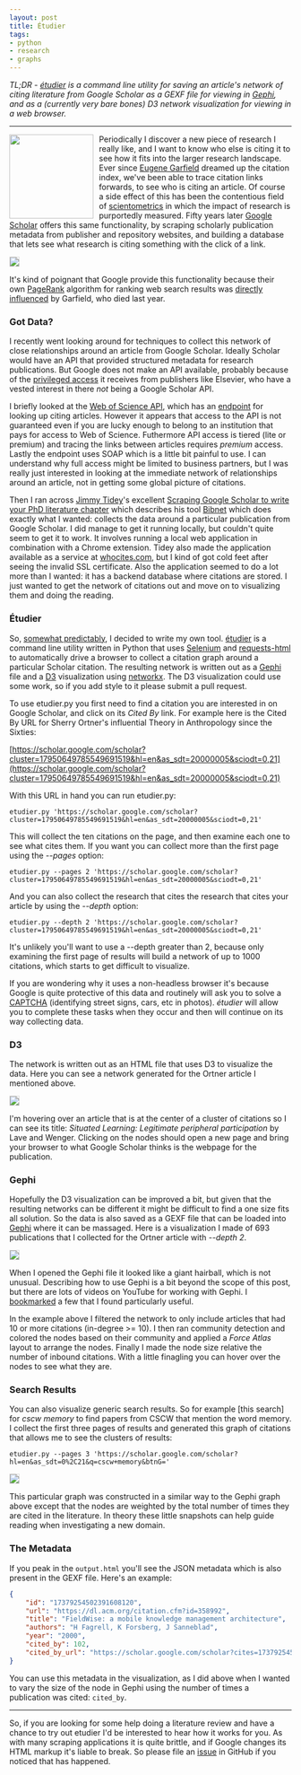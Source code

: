 ```yaml
---
layout: post
title: Étudier
tags:
- python
- research
- graphs
---
```



*TL;DR - [étudier] is a command line utility for saving an article's network of
citing literature from Google Scholar as a GEXF file for viewing in [Gephi], and
as a (currently very bare bones) D3 network visualization for viewing in a web
browser.*

---

<img style="float: left; width: 150px; margin-right: 10px;" class="img-responsive" src="/images/scholar-gephi.png">

Periodically I discover a new piece of research I really like, and I want to
know who else is citing it to see how it fits into the larger research
landscape. Ever since [Eugene Garfield] dreamed up the citation index, we've
been able to trace citation links forwards, to see who is citing an article. Of
course a side effect of this has been the contentious field of [scientometrics]
in which the impact of research is purportedly measured. Fifty years later
[Google Scholar] offers this same functionality, by scraping scholarly
publication metadata from publisher and repository websites, and building a
database that lets see what research is citing something with the click of a
link.

<img style="border: thin solid #ddd;" class="img-responsive" src="/images/scholar-cited.png">

It's kind of poignant that Google provide this functionality because their own
[PageRank] algorithm for ranking web search results was [directly influenced] by
Garfield, who died last year.

### Got Data?

I recently went looking around for techniques to collect this network of close
relationships around an article from Google Scholar. Ideally Scholar would have
an API that provided structured metadata for research publications. But Google
does not make an API available, probably because of the [privileged access] it
receives from publishers like Elsevier, who have a vested interest in there
*not* being a Google Scholar API.

I briefly looked at the [Web of Science API], which has an [endpoint] for
looking up citing articles. However it appears that access to the API is not
guaranteed even if you are lucky enough to belong to an institution that pays
for access to Web of Science. Futhermore API access is tiered (lite or premium)
and tracing the links between articles requires *premium* access. Lastly the
endpoint uses SOAP which is a little bit painful to use. I can understand why
full access might be limited to business partners, but I was really just
interested in looking at the immediate network of relationships around an
article, not in getting some global picture of citations.

Then I ran across [Jimmy Tidey]'s excellent [Scraping Google Scholar to write
your PhD literature
chapter](https://mystudentvoices.com/scraping-google-scholar-to-write-your-phd-literature-chapter-2ea35f8f4fa1)
which describes his tool
[Bibnet](https://github.com/jimmytidey/bibnet-google-scholar-scraper) which does
exactly what I wanted: collects the data around a particular publication from
Google Scholar. I did manage to get it running locally, but couldn't quite seem
to get it to work. It involves running a local web application in combination
with a Chrome extension. Tidey also made the application available as a service
at [whocites.com](https://whocites.com), but I kind of got cold feet after
seeing the invalid SSL certificate. Also the application seemed to do a lot more
than I wanted: it has a backend database where citations are stored. I just
wanted to get the network of citations out and move on to visualizing them and
doing the reading.

### Étudier

So, [somewhat predictably], I decided to write my own tool. [étudier] is a
command line utility written in Python that uses [Selenium] and [requests-html]
to automatically drive a browser to collect a citation graph around a particular
Scholar citation. The resulting network is written out as a [Gephi] file and a
[D3] visualization using [networkx]. The D3 visualization could use some
work, so if you add style to it please submit a pull request.

To use etudier.py you first need to find a citation you are interested in on
Google Scholar, and click on its *Cited By* link. For example here is the Cited
By URL for Sherry Ortner's influential Theory in Anthropology since the Sixties:

[https://scholar.google.com/scholar?cluster=17950649785549691519&hl=en&as_sdt=20000005&sciodt=0,21](https://scholar.google.com/scholar?cluster=17950649785549691519&hl=en&as_sdt=20000005&sciodt=0,21)

With this URL in hand you can run etudier.py:

    etudier.py 'https://scholar.google.com/scholar?cluster=17950649785549691519&hl=en&as_sdt=20000005&sciodt=0,21'

This will collect the ten citations on the page, and then examine each one to
see what cites them. If you want you can collect more than the first page using
the *--pages* option:

    etudier.py --pages 2 'https://scholar.google.com/scholar?cluster=17950649785549691519&hl=en&as_sdt=20000005&sciodt=0,21'

And you can also collect the research that cites the research that cites your 
article by using the *--depth* option:

    etudier.py --depth 2 'https://scholar.google.com/scholar?cluster=17950649785549691519&hl=en&as_sdt=20000005&sciodt=0,21'

It's unlikely you'll want to use a --depth greater than 2, because only
examining the first page of results will build a network of up to 1000 citations, which starts to get difficult to visualize.

If you are wondering why it uses a non-headless browser it's because Google is
quite protective of this data and routinely will ask you to solve a [CAPTCHA]
(identifying street signs, cars, etc in photos).  *étudier* will allow you to
complete these tasks when they occur and then will continue on its way
collecting data.

### D3

The network is written out as an HTML file that uses D3 to visualize the data.
Here you can see a network generated for the Ortner article I mentioned above.

<img style="border: thin solid #ddd;" class="img-responsive"
src="/images/scholar-d3.png">

I'm hovering over an article that is at the center of a cluster of citations so
I can see its title: *Situated Learning: Legitimate peripheral participation* by
Lave and Wenger. Clicking on the nodes should open a new page and bring your
browser to what Google Scholar thinks is the webpage for the publication.

### Gephi

Hopefully the D3 visualization can be improved a bit, but given that the
resulting networks can be different it might be difficult to find a one size
fits all solution. So the data is also saved as a GEXF file that can be loaded
into [Gephi] where it can be massaged. Here is a visualization I made of 693
publications that I collected for the Ortner article with *--depth 2*.

<img style="border: thin solid #ddd;" class="img-responsive"
src="/images/scholar-gephi.png">

When I opened the Gephi file it looked like a giant hairball, which is not
unusual.  Describing how to use Gephi is a bit beyond the scope of this post,
but there are lots of videos on YouTube for working with Gephi. I [bookmarked] a
few that I found particularly useful.

In the example above I filtered the network to only include articles that had 10
or more citations (in-degree >= 10). I then ran community detection and colored
the nodes based on their community and applied a *Force Atlas* layout to arrange
the nodes. Finally I made the node size relative the number of inbound
citations.  With a little finagling you can hover over the nodes to see what
they are.

### Search Results

You can also visualize generic search results. So for example [this search] for
*cscw memory* to find papers from CSCW that mention the word memory. I collect
the first three pages of results and generated this graph of citations that
allows me to see the clusters of results:

    etudier.py --pages 3 'https://scholar.google.com/scholar?hl=en&as_sdt=0%2C21&q=cscw+memory&btnG='

<img style="border: thin solid #ddd;" class="img-responsive" src="/images/scholar-search-gephi.png">

This particular graph was constructed in a similar way to the Gephi graph above
except that the nodes are weighted by the total number of times they are cited
in the literature. In theory these little snapshots can help guide reading when
investigating a new domain.

### The Metadata

If you peak in the `output.html` you'll see the JSON metadata which is also
present in the GEXF file. Here's an example:

```json
{
	"id": "17379254502391608120",
	"url": "https://dl.acm.org/citation.cfm?id=358992",
	"title": "FieldWise: a mobile knowledge management architecture",
	"authors": "H Fagrell, K Forsberg, J Sanneblad",
	"year": "2000",
	"cited_by": 102,
	"cited_by_url": "https://scholar.google.com/scholar?cites=17379254502391608120&as_sdt=20000005&sciodt=0,21&hl=en"
}
```

You can use this metadata in the visualization, as I did above when I wanted to vary the size of the node in Gephi using the number of times a publication was cited: `cited_by`.

---

So, if you are looking for some help doing a literature review and have a chance
to try out etudier I'd be interested to hear how it works for you. As with many
scraping applications it is quite brittle, and if Google changes its HTML markup
it's liable to break. So please file an [issue] in GitHub if you noticed that
has happened.

[Theory in Anthropology since the Sixties]: https://scholar.google.com/scholar?hl=en&as_sdt=20000005&sciodt=0,21&cites=17950649785549691519&scipsc=
[Google Scholar]: https://scholar.google.com
[Selenium]: https://docs.seleniumhq.org/
[requests-html]: http://html.python-requests.org/
[privileged access]: https://www.quora.com/Are-there-technological-or-logistical-challenges-that-explain-why-Google-does-not-have-an-official-API-for-Google-Scholar
[Gephi]: https://gephi.org/
[networkx]: https://networkx.github.io/
[D3]: https://d3js.org/
[Python 3]: https://www.python.org/downloads/
[ChromeDriver]: https://sites.google.com/a/chromium.org/chromedriver/
[Eugene Garfield]: https://en.wikipedia.org/wiki/Eugene_Garfield
[directly influenced]: https://hyp.is/BE_AKCsOEei8sFefEAGR2Q/ilpubs.stanford.edu:8090/422/1/1999-66.pdf
[Google Scholar]: https://scholar.google.com
[scientometrics]: https://en.wikipedia.org/wiki/Scientometrics
[Jimmy Tidey]: https://twitter.com/Jimmytidey
[Web of Science API]: http://ips.clarivate.com/tutorials/wsp_docs/soap/Guide/
[endpoint]: http://ips.clarivate.com/tutorials/wsp_docs/soap/Guide/
[étudier]: https://github.com/edsu/etudier
[CAPTCHA]: https://en.wikipedia.org/wiki/CAPTCHA
[somewhat predictably]: https://en.wikipedia.org/wiki/Not_invented_here
[PageRank]: https://en.wikipedia.org/wiki/PageRank
[command line utility]: https://github.com/edsu/etudier
[bookmarked]: https://pinboard.in/u:edsu/t:gephi+video
[issue]: https://github.com/edsu/etudier/issues
